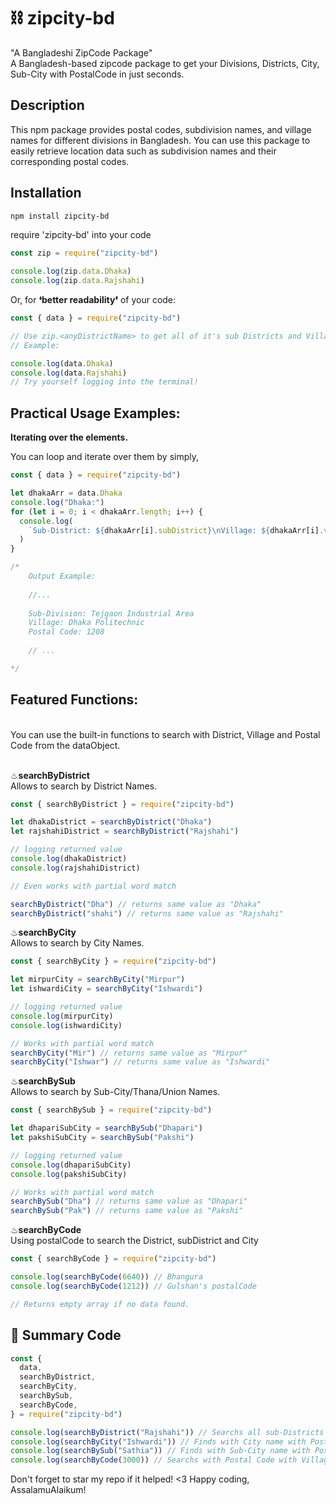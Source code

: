# ⛓ zipcity-bd

"A Bangladeshi ZipCode Package" <br>
A Bangladesh-based zipcode package to get your Divisions, Districts, City, Sub-City with PostalCode in just seconds.

## Description

This npm package provides postal codes, subdivision names, and village names for different divisions in Bangladesh. You can use this package to easily retrieve location data such as subdivision names and their corresponding postal codes.

## Installation

```bash
npm install zipcity-bd
```

require 'zipcity-bd' into your code

```javascript
const zip = require("zipcity-bd")

console.log(zip.data.Dhaka)
console.log(zip.data.Rajshahi)
```

Or, for <b>❛better readability❜</b> of your code:

```javascript
const { data } = require("zipcity-bd")

// Use zip.<anyDistrictName> to get all of it's sub Districts and Village names with Postal Codes
// Example:

console.log(data.Dhaka)
console.log(data.Rajshahi)
// Try yourself logging into the terminal!
```

## Practical Usage Examples:

<strong>Iterating over the elements.</strong>

You can loop and iterate over them by simply,

```javascript
const { data } = require("zipcity-bd")

let dhakaArr = data.Dhaka
console.log("Dhaka:")
for (let i = 0; i < dhakaArr.length; i++) {
  console.log(
    `Sub-District: ${dhakaArr[i].subDistrict}\nVillage: ${dhakaArr[i].village}\nPostal Code: ${dhakaArr[i].postalCode}\n`
  )
}

/*
    Output Example:
    
    //...
    
    Sub-Division: Tejgaon Industrial Area
    Village: Dhaka Politechnic
    Postal Code: 1208
    
    // ...

*/
```

## Featured Functions:

<br>
You can use the built-in functions to search with District, Village and Postal Code from the dataObject.
 <br>
 <br>
 
 ♨<strong>searchByDistrict</strong><br>
 Allows to search by District Names.

```javascript
const { searchByDistrict } = require("zipcity-bd")

let dhakaDistrict = searchByDistrict("Dhaka")
let rajshahiDistrict = searchByDistrict("Rajshahi")

// logging returned value
console.log(dhakaDistrict)
console.log(rajshahiDistrict)

// Even works with partial word match

searchByDistrict("Dha") // returns same value as "Dhaka"
searchByDistrict("shahi") // returns same value as "Rajshahi"
```

♨<strong>searchByCity</strong><br>
Allows to search by City Names.

```javascript
const { searchByCity } = require("zipcity-bd")

let mirpurCity = searchByCity("Mirpur")
let ishwardiCity = searchByCity("Ishwardi")

// logging returned value
console.log(mirpurCity)
console.log(ishwardiCity)

// Works with partial word match
searchByCity("Mir") // returns same value as "Mirpur"
searchByCity("Ishwar") // returns same value as "Ishwardi"
```

♨<strong>searchBySub</strong><br>
Allows to search by Sub-City/Thana/Union Names.

```javascript
const { searchBySub } = require("zipcity-bd")

let dhapariSubCity = searchBySub("Dhapari")
let pakshiSubCity = searchBySub("Pakshi")

// logging returned value
console.log(dhapariSubCity)
console.log(pakshiSubCity)

// Works with partial word match
searchBySub("Dha") // returns same value as "Dhapari"
searchBySub("Pak") // returns same value as "Pakshi"
```

♨<strong>searchByCode</strong>
<br>
Using postalCode to search the District, subDistrict and City

```javascript
const { searchByCode } = require("zipcity-bd")

console.log(searchByCode(6640)) // Bhangura
console.log(searchByCode(1212)) // Gulshan's postalCode

// Returns empty array if no data found.
```

## 🧊 Summary Code

```javascript
const {
  data,
  searchByDistrict,
  searchByCity,
  searchBySub,
  searchByCode,
} = require("zipcity-bd")

console.log(searchByDistrict("Rajshahi")) // Searchs all sub-Districts with Village name and Postal Codes
console.log(searchByCity("Ishwardi")) // Finds with City name with Postal Code
console.log(searchBySub("Sathia")) // Finds with Sub-City name with Postal Code
console.log(searchByCode(3000)) // Searchs with Postal Code with Village and Postal Code.
```

Don't forget to star my repo if it helped! <3
Happy coding, AssalamuAlaikum!
